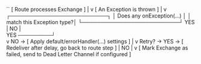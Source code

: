 
``
[ Route processes Exchange ]
         |
         v
[ An Exception is thrown ]
         |
         v
  ┌──────────────────────────┐
  │ Does any onException(...) │
  │ match this Exception type?│
  └──────────────────────────┘
        YES | NO
            |  
YES ─────────┘  
            v
     NO → [ Apply default/errorHandler(...) settings ]
            |
            v
  Retry? → YES → [ Redeliver after delay, go back to route step ]
            |
            NO
            |
            v
   [ Mark Exchange as failed, send to Dead Letter Channel if configured ]
```
